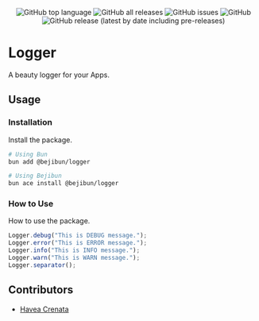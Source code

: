 <div align="center">

![GitHub top language](https://img.shields.io/github/languages/top/crenata/bejibun-logger)
![GitHub all releases](https://img.shields.io/github/downloads/crenata/bejibun-logger/total)
![GitHub issues](https://img.shields.io/github/issues/crenata/bejibun-logger)
![GitHub](https://img.shields.io/github/license/crenata/bejibun-logger)
![GitHub release (latest by date including pre-releases)](https://img.shields.io/github/v/release/crenata/bejibun-logger?display_name=tag&include_prereleases)

</div>

# Logger
A beauty logger for your Apps.

## Usage

### Installation
Install the package.

```bash
# Using Bun
bun add @bejibun/logger

# Using Bejibun
bun ace install @bejibun/logger
```

### How to Use
How to use the package.

```ts
Logger.debug("This is DEBUG message.");
Logger.error("This is ERROR message.");
Logger.info("This is INFO message.");
Logger.warn("This is WARN message.");
Logger.separator();
```

## Contributors
- [Havea Crenata](mailto:havea.crenata@gmail.com)
